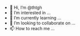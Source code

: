 - 👋 Hi, I’m @thtgh
- 👀 I’m interested in ...
- 🌱 I’m currently learning ...
- 💞️ I’m looking to collaborate on ...
- 📫 How to reach me ...

<!---
thtgh/thtgh is a ✨ special ✨ repository because its `README.md` (this file) appears on your GitHub profile.
You can click the Preview link to take a look at your changes.
--->
